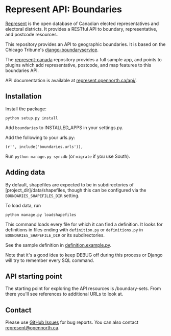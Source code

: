 # Represent API: Boundaries

[Represent](http://represent.opennorth.ca) is the open database of Canadian elected representatives and electoral districts. It provides a RESTful API to boundary, representative, and postcode resources.

This repository provides an API to geographic boundaries. It is based on the Chicago Tribune's [django-boundaryservice](http://github.com/newsapps/django-boundaryservice).

The [represent-canada](http://github.com/opennorth/represent-canada) repository provides a full sample app, and points to plugins which add representative, postcode, and map features to this boundaries API.

API documentation is available at [represent.opennorth.ca/api/](http://represent.opennorth.ca/api/#boundaryset).

## Installation

Install the package:

    python setup.py install

Add `boundaries` to INSTALLED_APPS in your settings.py.

Add the following to your urls.py:

    (r'', include('boundaries.urls')),

Run `python manage.py syncdb` (or `migrate` if you use South).

## Adding data

By default, shapefiles are expected to be in subdirectories of [project_dir]/data/shapefiles, though this can be configured via the `BOUNDARIES_SHAPEFILES_DIR` setting.

To load data, run

    python manage.py loadshapefiles

This command loads every file for which it can find a definition. It looks for definitions in files ending with `definition.py` or `definitions.py` in `BOUNDARIES_SHAPEFILE_DIR` or its subdirectories.

See the sample definition in [definition.example.py](http://github.com/rhymeswithcycle/represent-boundaries/blob/master/definition.example.py).

Note that it's a good idea to keep DEBUG off during this process or Django will try to remember every SQL command.

## API starting point

The starting point for exploring the API resources is /boundary-sets. From there you'll see references to additional URLs to look at.

## Contact

Please use [GitHub Issues](http://github.com/opennorth/represent-canada/issues) for bug reports. You can also contact represent@opennorth.ca.